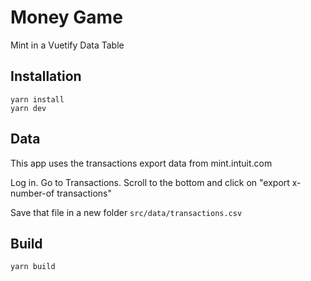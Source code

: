 # Money Game

Mint in a Vuetify Data Table

## Installation

```
yarn install
yarn dev
```

## Data

This app uses the transactions export data from mint.intuit.com

Log in. Go to Transactions. Scroll to the bottom and click on "export x-number-of transactions"

Save that file in a new folder `src/data/transactions.csv`

## Build

```
yarn build
```

